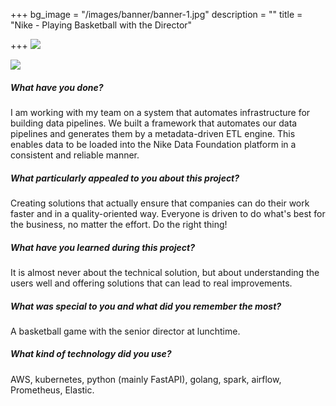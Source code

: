 +++
bg_image = "/images/banner/banner-1.jpg"
description = ""
title = "Nike - Playing Basketball with the Director"

+++
![](/images/depositphotos_130066530_l-2015.jpg)


![](https://dataworkz.nl/images/depositphotos_130066530_l-2015.jpg)

##### What have you done?

I am working with my team on a system that automates infrastructure for building data pipelines. We built a framework that automates our data pipelines and generates them by a metadata-driven ETL engine. This enables data to be loaded into the Nike Data Foundation platform in a consistent and reliable manner.

##### What particularly appealed to you about this project?

Creating solutions that actually ensure that companies can do their work faster and in a quality-oriented way. Everyone is driven to do what's best for the business, no matter the effort. Do the right thing!

##### What have you learned during this project?

It is almost never about the technical solution, but about understanding the users well and offering solutions that can lead to real improvements.

##### What was special to you and what did you remember the most?

A basketball game with the senior director at lunchtime.

##### What kind of technology did you use?

AWS, kubernetes, python (mainly FastAPI), golang, spark, airflow, Prometheus, Elastic.